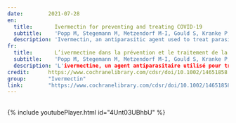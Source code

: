 ```yaml
---
date:        2021-07-28
en:
  title:       Ivermectin for preventing and treating COVID‐19
  subtitle:    'Popp M, Stegemann M, Metzendorf M-I, Gould S, Kranke P, Meybohm P, Skoetz N, Weibel S.'
  description: 'Ivermectin, an antiparasitic agent used to treat parasitic infestations, inhibits the replication of viruses in vitro. The molecular hypothesis of ivermectin's antiviral mode of action suggests an inhibitory effect on severe acute respiratory syndrome coronavirus 2 (SARS‐CoV‐2) replication in the early stages of infection. Currently, evidence on efficacy and safety of ivermectin for prevention of SARS‐CoV‐2 infection and COVID‐19 treatment is conflicting.'
fr: 
  title:       L’ivermectine dans la prévention et le traitement de la COVID‐19
  subtitle:    'Popp M, Stegemann M, Metzendorf M-I, Gould S, Kranke P, Meybohm P, Skoetz N, Weibel S.'
  description: 'L'ivermectine, un agent antiparasitaire utilisé pour traiter les infestations parasitaires, inhibe la réplication des virus in vitro. L'hypothèse moléculaire du mode d'action antiviral de l'ivermectine suggère un effet inhibiteur sur la réplication du coronavirus 2 du syndrome respiratoire aigu sévère (SARS‐CoV‐2) dans les premiers stades de l'infection. Actuellement, les données probantes sur l'efficacité et la tolérance de l'ivermectine dans la prévention de l'infection par le SARS‐CoV‐2 et le traitement de la COVID‐19 sont contradictoires. '
credit:      https://www.cochranelibrary.com/cdsr/doi/10.1002/14651858.CD015017.pub2/full
group:       "Ivermectin"
link:        "https://www.cochranelibrary.com/cdsr/doi/10.1002/14651858.CD015017.pub2/epdf/full"
---
```

<object data="{{ page.link }}" style='height:calc(100vh - 400px); width: 100%' type='application/pdf'></object>
<br/>
{% include youtubePlayer.html id="4Unt03UBhbU" %}